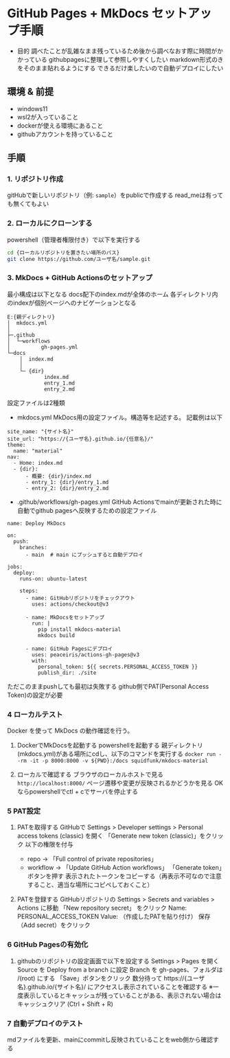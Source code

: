 # GitHub Pages + MkDocs セットアップ手順
- 目的
調べたことが乱雑なまま残っているため後から調べなおす際に時間がかかっている
githubpagesに整理して参照しやすくしたい
markdown形式のきをそのまま貼れるようにする
できるだけ楽したいので自動デプロイにしたい

## 環境 & 前提
- windows11
- wsl2が入っていること
- dockerが使える環境にあること
- githubアカウントを持っていること

## 手順

### 1. リポジトリ作成
gitHubで新しいリポジトリ（例: `sample`）をpublicで作成する
read_meは有っても無くてもよい

### 2. **ローカルにクローンする**
powershell（管理者権限付き）で以下を実行する
```sh
cd {ローカルリポジトリを置きたい場所のパス}
git clone https://github.com/ユーザ名/sample.git
```

### 3. MkDocs + GitHub Actionsのセットアップ
最小構成は以下となる
docs配下のindex.mdが全体のホーム
各ディレクトリ内のindexが個別ページへのナビゲーションとなる

```
E:{親ディレクトリ}
│  mkdocs.yml
│
├─.github
│  └─workflows
│          gh-pages.yml
└─docs
    │  index.md
    │
    └─ {dir}
            index.md
            entry_1.md
            entry_2.md
```

設定ファイルは2種類
- mkdocs.yml
MkDocs用の設定ファイル。構造等を記述する。
記載例は以下
```
site_name: "{サイト名}"
site_url: "https://{ユーザ名}.github.io/{任意名}/"
theme:
  name: "material"
nav:
  - Home: index.md
  - {dir}:
      - 概要: {dir}/index.md
      - entry_1: {dir}/entry_1.md
      - entry_2: {dir}/entry_2.md

```
- .github/workflows/gh-pages.yml
GitHub Actionsでmainが更新された時に自動でgithub pagesへ反映するための設定ファイル
```
name: Deploy MkDocs

on:
  push:
    branches:
      - main  # main にプッシュすると自動デプロイ

jobs:
  deploy:
    runs-on: ubuntu-latest

    steps:
      - name: GitHubリポジトリをチェックアウト
        uses: actions/checkout@v3

      - name: MkDocsをセットアップ
        run: |
          pip install mkdocs-material
          mkdocs build

      - name: GitHub Pagesにデプロイ
        uses: peaceiris/actions-gh-pages@v3
        with:
          personal_token: ${{ secrets.PERSONAL_ACCESS_TOKEN }}
          publish_dir: ./site

```
ただこのままpushしても最初は失敗する
github側でPAT(Personal Access Token)の設定が必要

### 4 ローカルテスト
Docker を使って MkDocs の動作確認を行う。

1. DockerでMkDocsを起動する
    powershellを起動する
    親ディレクトリ(mkdocs.yml)がある場所にcdし、以下のコマンドを実行する
    `docker run --rm -it -p 8000:8000 -v ${PWD}:/docs squidfunk/mkdocs-material`

2. ローカルで確認する
    ブラウザのローカルホストで見る `http://localhost:8000/`
    ページ遷移や変更が反映されるかどうかを見る
    OKならpowershellでctl + cでサーバを停止する

### 5 PAT設定
1. PATを取得する
    GitHubで Settings > Developer settings > Personal access tokens (classic) を開く
    「Generate new token (classic)」をクリック
    以下の権限を付与
    - repo → 「Full control of private repositories」
    - workflow → 「Update GitHub Action workflows」
    「Generate token」ボタンを押す
     表示されたトークンをコピーする（再表示不可なので注意すること、適当な場所にコピペしておくこと）

2. PATを登録する
    GitHubリポジトリの Settings > Secrets and variables > Actions に移動
    「New repository secret」 をクリック
    Name: PERSONAL_ACCESS_TOKEN
    Value: （作成したPATを貼り付け）
    保存（Add secret）をクリック

### 6 GitHub Pagesの有効化
1. githubのリポジトリの設定画面で以下を設定する
    Settings > Pages を開く
    Source を Deploy from a branch に設定
    Branch を gh-pages、フォルダは /(root) にする
    「Save」ボタンをクリック
    数分待って https://{ユーザ名}.github.io/{サイト名}/ にアクセスし表示されていることを確認する
    ※一度表示しているとキャッシュが残っていることがある、表示されない場合はキャッシュクリア (Ctrl + Shift + R)

### 7 自動デプロイのテスト
mdファイルを更新、mainにcommitし反映されていることをweb側から確認する


